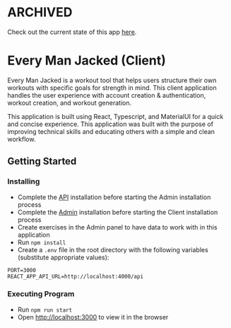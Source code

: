 # ARCHIVED
Check out the current state of this app [here](https://github.com/p14/every-man-jacked-client).

# Every Man Jacked (Client)

Every Man Jacked is a workout tool that helps users structure their own workouts with specific goals for strength in mind. This client application handles the user experience with account creation & authentication, workout creation, and workout generation.

This application is built using React, Typescript, and MaterialUI for a quick and concise experience. This application was built with the purpose of improving technical skills and educating others with a simple and clean workflow. 

## Getting Started

### Installing

* Complete the [API](https://github.com/perezident14/every-man-jacked-api) installation before starting the Admin installation process
* Complete the [Admin](https://github.com/perezident14/every-man-jacked-admin) installation before starting the Client installation process
* Create exercises in the Admin panel to have data to work with in this application
* Run `npm install`
* Create a `.env` file in the root directory with the following variables (substitute appropriate values):

```
PORT=3000
REACT_APP_API_URL=http://localhost:4000/api
```

### Executing Program
* Run `npm run start`
* Open [http://localhost:3000](http://localhost:3000) to view it in the browser
